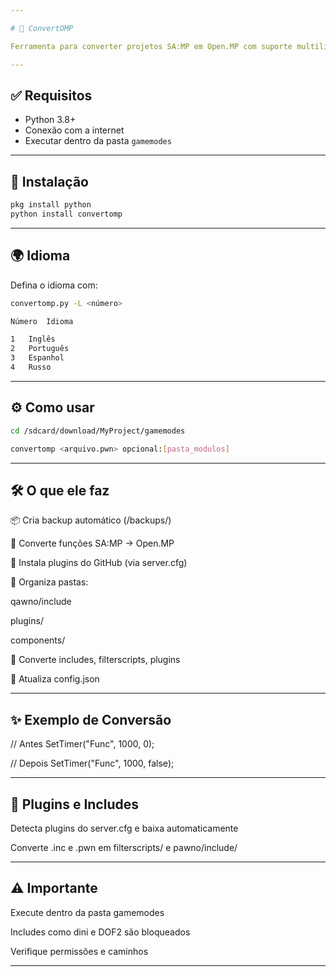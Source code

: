 ```yaml
---

# 🚀 ConvertOMP

Ferramenta para converter projetos SA:MP em Open.MP com suporte multilíngue, backup automático, organização de includes/plugins e muito mais.

---
```


## ✅ Requisitos

- Python 3.8+
- Conexão com a internet
- Executar dentro da pasta `gamemodes`

---

## 🧠 Instalação

```bash
pkg install python
python install convertomp
```
---

## 🌍 Idioma

Defina o idioma com:
```bash
convertomp.py -L <número>

Número	Idioma

1	Inglês
2	Português
3	Espanhol
4	Russo

```

---

## ⚙️ Como usar
```bash
cd /sdcard/download/MyProject/gamemodes

convertomp <arquivo.pwn> opcional:[pasta_modulos]
```
---

## 🛠️ O que ele faz

📦 Cria backup automático (/backups/)

🔁 Converte funções SA:MP → Open.MP

🧩 Instala plugins do GitHub (via server.cfg)

📁 Organiza pastas:

qawno/include

plugins/

components/


🧼 Converte includes, filterscripts, plugins 

📝 Atualiza config.json



---

## ✨ Exemplo de Conversão

// Antes
SetTimer("Func", 1000, 0);

// Depois
SetTimer("Func", 1000, false);


---

## 🧩 Plugins e Includes

Detecta plugins do server.cfg e baixa automaticamente

Converte .inc e .pwn em filterscripts/ e pawno/include/



---

## ⚠️ Importante

Execute dentro da pasta gamemodes

Includes como dini e DOF2 são bloqueados

Verifique permissões e caminhos



---
